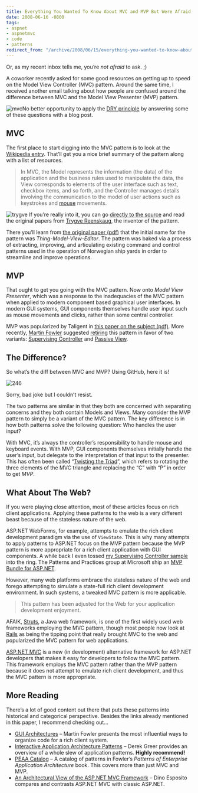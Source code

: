 ```yaml
---
title: Everything You Wanted To Know About MVC and MVP But Were Afraid To Ask
date: 2008-06-16 -0800
tags:
- aspnet
- aspnetmvc
- code
- patterns
redirect_from: "/archive/2008/06/15/everything-you-wanted-to-know-about-mvc-and-mvp-but.aspx/"
---
```


Or, as my recent inbox tells me, you’re *not afraid* to ask. ;)

A coworker recently asked for some good resources on getting up to speed on the Model View Controller (MVC) pattern. Around the same time, I received another email talking about how people are confused around the difference between MVC and the Model View Presenter (MVP) pattern.

![mvc](https://haacked.com/images/haacked_com/WindowsLiveWriter/MVCandMVPPatternResources_71CE/mvc_3.png "mvc")No
better opportunity to apply the [DRY
principle](http://en.wikipedia.org/wiki/Don't_repeat_yourself "Don't Repeat Yourself")
by answering some of these questions with a blog post.

MVC
---

The first place to start digging into the MVC pattern is to look at the [Wikipedia entry](http://en.wikipedia.org/wiki/Model-view-controller "Model View Controller"). That’ll get you a nice brief summary of the pattern along with a list of resources.

> In MVC, the Model represents the information (the data) of the
> application and the business rules used to manipulate the data, the
> View corresponds to elements of the user interface such as text,
> checkbox items, and so forth, and the Controller manages details
> involving the communication to the model of user actions such as
> keystrokes and
> [mouse](http://en.wikipedia.org/wiki/Mouse_%28computing%29) movements.

![trygve](https://haacked.com/images/haacked_com/WindowsLiveWriter/MVCandMVPPatternResources_71CE/trygve_3.jpg "trygve")
If you’re really into it, you can go [directly to the source](http://heim.ifi.uio.no/~trygver/themes/mvc/mvc-index.html "MVC Index")
and read the original papers from [Trygve Reenskaug](http://heim.ifi.uio.no/~trygver/ "Trygve M. H. Reenkaug"),
the inventor of the pattern.

There you’ll learn from [the original paper (pdf)](http://heim.ifi.uio.no/~trygver/1979/mvc-1/1979-05-MVC.pdf "Thing Model View Editor - The Original Paper") that the initial name for the pattern was *Thing-Model-View-Editor*. The pattern was baked via a process of extracting, improving, and articulating existing command and control patterns used in the operation
of Norwegian ship yards in order to streamline and improve operations.

MVP
---

That ought to get you going with the MVC pattern. Now onto *Model View Presenter*, which was a response to the inadequacies of the MVC pattern when applied to modern component based graphical user interfaces. In modern GUI systems, GUI components themselves handle user input such as mouse movements and clicks, rather than some central controller.

MVP was popularized by Taligent in [this paper on the subject (pdf)](http://www.wildcrest.com/Potel/Portfolio/mvp.pdf "MVP: Model View Presenter"). More recently, [Martin Fowler](http://martinfowler.com/ "Martin Fowler's Site") suggested [retiring](http://martinfowler.com/eaaDev/ModelViewPresenter.html "MVP Retirement")
this pattern in favor of two variants: [Supervising Controller](http://martinfowler.com/eaaDev/SupervisingPresenter.html "Supervising Controller") and [Passive View](http://martinfowler.com/eaaDev/PassiveScreen.html "Passive View Pattern").

The Difference?
---------------

So what’s the diff between MVC and MVP? Using GitHub, here it is!

![246](https://cloud.githubusercontent.com/assets/19977/4980474/6af411ae-6900-11e4-8959-a80072db3054.png)

Sorry, bad joke but I couldn’t resist.

The two patterns are similar in that they both are concerned with separating concerns and they both contain Models and Views. Many
consider the MVP pattern to simply be a variant of the MVC pattern. The key difference is in how both patterns solve the following question: Who handles the user input?

With MVC, it’s always the controller’s responsibility to handle mouse and keyboard events. With MVP, GUI components themselves initially handle the user’s input, but delegate to the interpretation of that input to the presenter. This has often been called “[Twisting the Triad](http://aviadezra.blogspot.com/2007/07/twisting-mvp-triad-say-hello-to-mvpc.html "Twisting the Triad")”,
which refers to rotating the three elements of the MVC triangle and replacing the “C” with “P” in order to get *MVP*.

What About The Web?
-------------------

If you were playing close attention, most of these articles focus on rich client applications. Applying these patterns to the web is a very different beast because of the stateless nature of the web.

ASP.NET WebForms, for example, attempts to emulate the rich client development paradigm via the use of `ViewState`. This is why many
attempts to apply patterns to ASP.NET focus on the MVP pattern because the MVP pattern is more appropriate for a rich client application with GUI components. A while back I even tossed [my Supervising Controller sample](https://haacked.com/archive/2006/08/09/ASP.NETSupervisingControllerModelViewPresenterFromSchematicToUnitTestsToCode.aspx "Supervising Controller") into the ring. The Patterns and Practices group at Microsoft ship an
[MVP Bundle for ASP.NET](http://www.pnpguidance.net/Tag/MVPBundle.aspx "MVP Bundle").

However, many web platforms embrace the stateless nature of the web and forego attempting to simulate a state-full rich client development environment. In such systems, a tweaked MVC pattern is more applicable.

> This pattern has been adjusted for the Web for your application
> development enjoyment.

AFAIK, [Struts](http://struts.apache.org/ "Struts"), a Java web framework, is one of the first widely used web frameworks employing the MVC pattern, though most people now look at [Rails](http://betterexplained.com/articles/intermediate-rails-understanding-models-views-and-controllers/ "Rails and MVC") as being the tipping point that really brought MVC to the web and popularized the MVC pattern for web applications.

[ASP.NET MVC](http://www.asp.net/mvc/ "ASP.NET MVC Site") is a new (in development) alternative framework for ASP.NET developers that makes it easy for developers to follow the MVC pattern. This framework employs the MVC pattern rather than the MVP pattern because it does not attempt to emulate rich client development, and thus the MVC pattern is more
appropriate.

More Reading
------------

There’s a lot of good content out there that puts these patterns into historical and categorical perspective. Besides the links already mentioned in this paper, I recommend checking out…

-   [GUI Architectures](http://www.martinfowler.com/eaaDev/uiArchs.html "GUI Architectures") – Martin Fowler presents the most influential ways to organize code for a rich client system.
-   [Interactive Application Architecture Patterns](http://ctrl-shift-b.blogspot.com/2007/08/interactive-application-architecture.html "Interactive App Patterns") – Derek Greer provides an overview of a whole slew of application patterns. **Highly recommend!**
-   [PEAA     Catalog](http://www.martinfowler.com/eaaCatalog/index.html "P of EAA") – A catalog of patterns in Fowler’s *Patterns of Enterprise Application Architecture* book. This covers more than just MVC and MVP.
-   [An Architectural View of the ASP.NET MVC Framework](http://dotnetslackers.com/articles/aspnet/AnArchitecturalViewOfTheASPNETMVCFramework.aspx "Architectural view of ASP.NET MVC") – Dino Esposito compares and contrasts ASP.NET MVC with classic ASP.NET.
